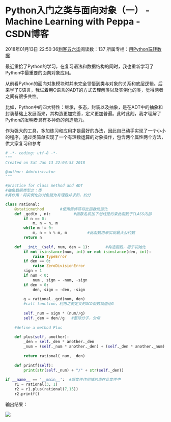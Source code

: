 # Python入门之类与面向对象（一） - Machine Learning with Peppa - CSDN博客





2018年01月13日 22:50:36[刺客五六柒](https://me.csdn.net/qq_39521554)阅读数：137
所属专栏：[用Python玩转数据](https://blog.csdn.net/column/details/18811.html)









最近重拾了Python的学习，在复习语法和数据结构的同时，我也重新学习了Python中最重要的面向对象应用。

从前看Python的面向对象模块时并未完全领悟到类与对象的关系和底层逻辑。后来学了C语言，我试着用C语言的ADT的方式去理解类以及实例化的类，觉得两者之间有很多共性。

比如，Python中的四大特性：继承，多态，封装以及抽象，是在ADT中的抽象和封装基础上发展而来，其构造更加完善，定义更加普遍。此时此刻，我才理解了Python的发明者具有多神奇的创造能力。

作为强大的工具，多加练习和应用才是最好的办法，因此自己动手实现了一个小小的程序，通过类简单实现了一个有理数运算的对象操作，包含两个属性两个方法，供大家复习和参考



```python
# -*- coding: utf-8 -*-
"""
Created on Sat Jan 13 22:04:53 2018

@author: Administrator
"""

#practice for Class method and ADT
#抽象数据类型之：类
#类作用：将实例化的对象赋为有理数并求和，约分

class rational:
    @staticmethod       #使用修饰符将此函数局部化
    def _gcd(m , n):          #函数名前加下划线是约束此函数于CLASS内部
        if n == 0:
            m, n = n, m
        while m != 0:
            m, n = n % m, m         #此函数用来实现最大公约数
        return n
    
    def __init__(self, num, den = 1):       #构造函数，用于初始化
        if not isinstance(num, int) or not isinstance(den, int):
            raise TypeError
        if den == 0:
            raise ZeroDivisionError
        sign = 1
        if num < 0:                         
            num , sign = -num, -sign
        if den < 0:
            den, sign = -den, -sign
            
        g = rational._gcd(num, den)
        #call function，利用之前定义的GCD函数赋值给G
        
        self._num = sign * (num//g)
        self._den = den//g   #整除分子，分母
        
    #define a method Plus
        
    def plus(self, another):          
        _den = self._den * another._den
        _num = (self._num * another._den) + (self._den * another._num)
        
        return rational(_num, _den)
        
    def printf(self):
        print(str(self._num) + "/" + str(self._den))
        
if __name__ == '__main__':  #将文件作用域约束在此文件中
    r1 = rational(3, 1)
    r2 = r1.plus(rational(7,15))
    r2.printf()
```


输出结果：

![](https://img-blog.csdn.net/20180113225330497?watermark/2/text/aHR0cDovL2Jsb2cuY3Nkbi5uZXQvcXFfMzk1MjE1NTQ=/font/5a6L5L2T/fontsize/400/fill/I0JBQkFCMA==/dissolve/70/gravity/SouthEast)






